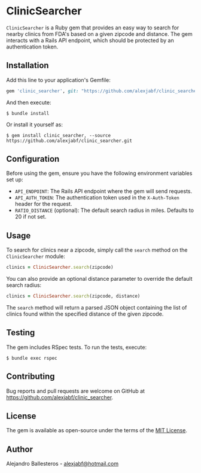 # ClinicSearcher

`ClinicSearcher` is a Ruby gem that provides an easy way to search for nearby clinics from FDA's  based on a given zipcode and distance. The gem interacts with a Rails API endpoint, which should be protected by an authentication token.

## Installation

Add this line to your application's Gemfile:

```ruby
gem 'clinic_searcher', git: "https://github.com/alexjabf/clinic_searcher.git"
```

And then execute:

```
$ bundle install
```

Or install it yourself as:

```
$ gem install clinic_searcher, --source https://github.com/alexjabf/clinic_searcher.git
```

## Configuration

Before using the gem, ensure you have the following environment variables set up:

- `API_ENDPOINT`: The Rails API endpoint where the gem will send requests.
- `API_AUTH_TOKEN`: The authentication token used in the `X-Auth-Token` header for the request.
- `RATIO_DISTANCE` (optional): The default search radius in miles. Defaults to 20 if not set.

## Usage

To search for clinics near a zipcode, simply call the `search` method on the `ClinicSearcher` module:

```ruby
clinics = ClinicSearcher.search(zipcode)
```

You can also provide an optional distance parameter to override the default search radius:

```ruby
clinics = ClinicSearcher.search(zipcode, distance)
```

The `search` method will return a parsed JSON object containing the list of clinics found within the specified distance of the given zipcode.

## Testing

The gem includes RSpec tests. To run the tests, execute:

```
$ bundle exec rspec
```

## Contributing

Bug reports and pull requests are welcome on GitHub at https://github.com/alexjabf/clinic_searcher.

## License

The gem is available as open-source under the terms of the [MIT License](https://opensource.org/licenses/MIT).

## Author

Alejandro Ballesteros - alexjabf@hotmail.com